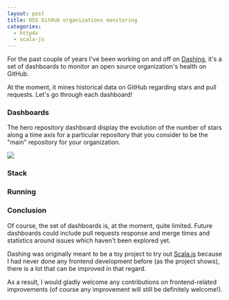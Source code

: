 ```yaml
---
layout: post
title: OSS GitHub organizations monitoring
categories:
  - http4s
  - scala-js
---
```


For the past couple of years I've been working on and off on
[Dashing](https://github.com/BenFradet/dashing/graphs/contributors), it's a set of
dashboards to monitor an open source organization's health on GitHub.

At the moment, it mines historical data on GitHub regarding stars and pull requests.
Let's go through each dashboard!

### Dashboards

The hero repository dashboard display the evolution of the number of stars along a time
axis for a particular repository that you consider to be the "main" repository for your
organization.

![](/images/stars.png)

### Stack

### Running

### Conclusion

Of course, the set of dashboards is, at the moment, quite limited. Future dashboards
could include pull requests response and merge times and statistics around issues which
haven't been explored yet.

Dashing was originally meant to be a toy project to try out
[Scala.js](https://www.scala-js.org/) because I had never done any frontend development
before (as the project shows), there is a lot that can be improved in that regard.

As a result, I would gladly welcome any contributions on frontend-related improvements (of
course any improvement will still be definitely welcome!).

